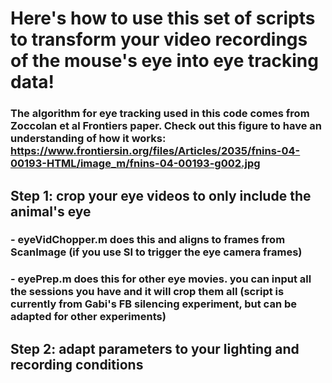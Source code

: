 # Here's how to use this set of scripts to transform your video recordings of the mouse's eye into eye tracking data!

### The algorithm for eye tracking used in this code comes from Zoccolan et al Frontiers paper. Check out this figure to have an understanding of how it works: https://www.frontiersin.org/files/Articles/2035/fnins-04-00193-HTML/image_m/fnins-04-00193-g002.jpg



## Step 1: crop your eye videos to only include the animal's eye
### - eyeVidChopper.m does this and aligns to frames from ScanImage (if you use SI to trigger the eye camera frames)
### - eyePrep.m does this for other eye movies. you can input all the sessions you have and it will crop them all (script is currently from Gabi's FB silencing experiment, but can be adapted for other experiments)

## Step 2: adapt parameters to your lighting and recording conditions 
